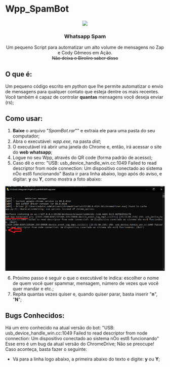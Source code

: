 # Wpp_SpamBot
<p align="center">
  <img align='center' src="https://media.giphy.com/media/QtvHd6lI9q4iydr59B/giphy.gif" width="90">
    <h3 align="center"> Whatsapp Spam </h3>
    </p>
    
<p align="center">
  Um pequeno Script para automatizar um alto volume de mensagens no Zap e Cody Gêmeos em Ação.
    <br />
  <s> Não deixa o Biroliro saber disso </s>
  </p>
</p>


## O que é:
Um pequeno código escrito em *python* que lhe permite automatizar o envio de mensagens para qualquer contato que esteja dentre os mais recentes.
<br />
Você também é capaz de controlar **quantas** mensagens você deseja enviar (rs);
<br />


## Como usar:
1) **Baixe** o arquivo "*SpamBot.rar*"" e extraia ele para uma pasta do seu computador;
2) Abra o executável: *wpp.exe*, na pasta *dist*;
3) O executável irá abrir uma janela do Chrome e, então, irá acessar o site do **web whatsapp**;
4) Logue no seu Wpp, através do QR code (forma padrão de acesso);
5) Caso dê o erro: 
"USB: usb_device_handle_win.cc:1049 Failed to read descriptor from node connection: Um dispositivo conectado ao sistema nÒo estß funcionando"
Basta ir para linha abaixo, logo após do aviso, e digitar: **y** ou **Y**, como mostra a foto abaixo:

<p align="center">
  <img align='center' src="img/1.png">
    </p>
    
6) Próximo passo é seguir o que o executável te indica: escolher o nome de quem você quer spammar, mensagem, número de vezes que você quer mandar e etc.;
7) Repita quantas vezes quiser e, quando quiser parar, basta inserir "**n**", "**N**";


## Bugs Conhecidos:
Há um erro conhecido na atual versão do bot:
"USB: usb_device_handle_win.cc:1049 Failed to read descriptor from node connection: Um dispositivo conectado ao sistema nÒo estß funcionando"
Esse erro é um bug da atual versão do ChromeDrive;
Não se preocupe! Caso aconteça, basta fazer o seguinte:
- Vá para a linha logo abaixo, a primeira abaixo do texto e digite: **y** ou **Y**;

